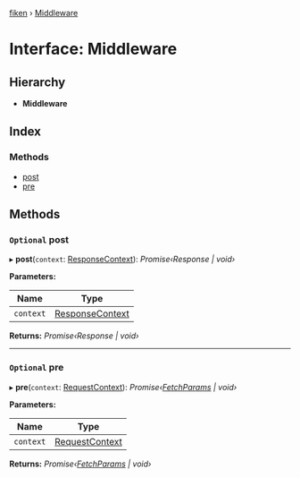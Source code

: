 [fiken](../README.md) › [Middleware](middleware.md)

# Interface: Middleware

## Hierarchy

* **Middleware**

## Index

### Methods

* [post](middleware.md#optional-post)
* [pre](middleware.md#optional-pre)

## Methods

### `Optional` post

▸ **post**(`context`: [ResponseContext](responsecontext.md)): *Promise‹Response | void›*

**Parameters:**

Name | Type |
------ | ------ |
`context` | [ResponseContext](responsecontext.md) |

**Returns:** *Promise‹Response | void›*

___

### `Optional` pre

▸ **pre**(`context`: [RequestContext](requestcontext.md)): *Promise‹[FetchParams](fetchparams.md) | void›*

**Parameters:**

Name | Type |
------ | ------ |
`context` | [RequestContext](requestcontext.md) |

**Returns:** *Promise‹[FetchParams](fetchparams.md) | void›*
